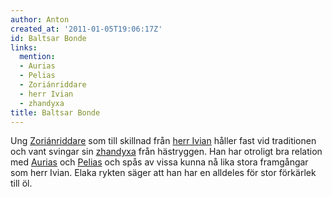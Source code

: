 ```yaml
---
author: Anton
created_at: '2011-01-05T19:06:17Z'
id: Baltsar Bonde
links:
  mention:
  - Aurias
  - Pelias
  - Zoriánriddare
  - herr Ivian
  - zhandyxa
title: Baltsar Bonde
---
```


Ung [Zoriánriddare] som till skillnad från [herr Ivian] håller fast vid traditionen och vant svingar
sin [zhandyxa] från hästryggen. Han har otroligt bra relation med [Aurias] och [Pelias] och spås av
vissa kunna nå lika stora framgångar som herr Ivian. Elaka rykten säger att han har en alldeles för
stor förkärlek till öl.

  [Zoriánriddare]: Zoriánriddare
  [herr Ivian]: herr_Ivian
  [zhandyxa]: zhandyxa
  [Aurias]: Aurias
  [Pelias]: Pelias
